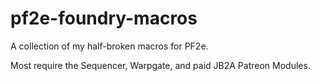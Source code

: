 # pf2e-foundry-macros

A collection of my half-broken macros for PF2e.

Most require the Sequencer, Warpgate, and paid JB2A Patreon Modules.